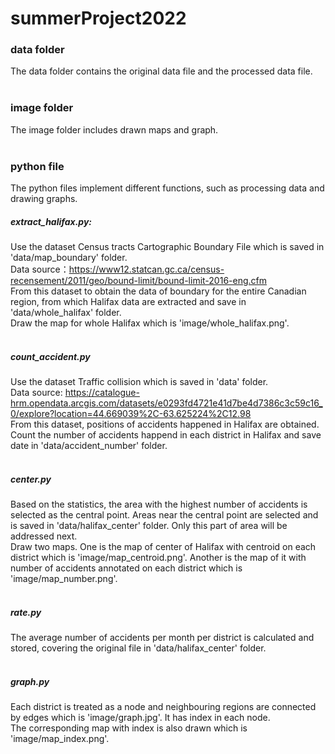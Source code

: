 # summerProject2022

### data folder
The data folder contains the original data file and the processed data file.
<br>
<br>
### image folder
The image folder includes drawn maps and graph.
<br>
<br>
### python file
The python files implement different functions, such as processing data and drawing graphs.<br>
##### extract_halifax.py:
Use the dataset Census tracts Cartographic Boundary File which is saved in 'data/map_boundary' folder.<br>
Data source：https://www12.statcan.gc.ca/census-recensement/2011/geo/bound-limit/bound-limit-2016-eng.cfm <br>
From this dataset to obtain the data of boundary for the entire Canadian region, from which Halifax data are extracted and save in 'data/whole_halifax' folder.<br>
Draw the map for whole Halifax which is 'image/whole_halifax.png'.<br>
<br>
##### count_accident.py
Use the dataset Traffic collision which is saved in 'data' folder.<br>
Data source: https://catalogue-hrm.opendata.arcgis.com/datasets/e0293fd4721e41d7be4d7386c3c59c16_0/explore?location=44.669039%2C-63.625224%2C12.98 <br>
From this dataset, positions of accidents happened in Halifax are obtained. Count the number of accidents happend in each district in Halifax and save date in 'data/accident_number' folder.<br>
<br>
##### center.py
Based on the statistics, the area with the highest number of accidents is selected as the central point. Areas near the central point are selected and is saved in 'data/halifax_center' folder. Only this part of area will be addressed next.<br>
Draw two maps. One is the map of center of Halifax with centroid on each district which is 'image/map_centroid.png'. Another is the map of it with number of accidents annotated on each district which is 'image/map_number.png'.<br>
<br>
##### rate.py
The average number of accidents per month per district is calculated and stored, covering the original file in 'data/halifax_center' folder.<br>
<br>
##### graph.py
Each district is treated as a node and neighbouring regions are connected by edges which is 'image/graph.jpg'. It has index in each node.<br>
The corresponding map with index is also drawn which is 'image/map_index.png'.



